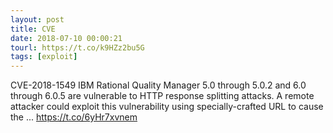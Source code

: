 ```yaml
---
layout: post
title: CVE
date: 2018-07-10 00:00:21
tourl: https://t.co/k9HZz2bu5G
tags: [exploit]
---
```

CVE-2018-1549 IBM Rational Quality Manager 5.0 through 5.0.2 and 6.0 through 6.0.5 are vulnerable to HTTP response splitting attacks. A remote attacker could exploit this vulnerability using specially-crafted URL to cause the ... https://t.co/6yHr7xvnem